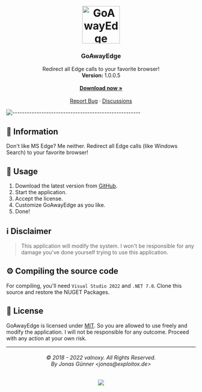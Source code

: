 <h1 align="center"><br><img src="https://dl.exploitox.de/other/GoAwayEdge.png" alt="GoAwayEdge Logo" width=100></h1>

<h3 align="center">GoAwayEdge</h3>
<p align="center">
    Redirect all Edge calls to your favorite browser! 
    <br />
    <strong>Version: </strong>1.0.0.5
    <br />
    <br />
    <a href="https://github.com/valnoxy/GoAwayEdge/releases"><strong>Download now »</strong></a>
    <br />
    <br />
    <a href="https://github.com/valnoxy/GoAwayEdge/issues">Report Bug</a>
    ·
    <a href="https://github.com/valnoxy/GoAwayEdge/discussions/">Discussions</a>
  </p>
</p>

![-----------------------------------------------------](https://dl.exploitox.de/t440p-oc/rainbow.png)

## 🔔 Information
Don't like MS Edge? Me neither. Redirect all Edge calls (like Windows Search) to your favorite browser! 

## 🔧 Usage
1. Download the latest version from [GitHub](https://github.com/valnoxy/GoAwayEdge/releases).
2. Start the application.
3. Accept the license.
4. Customize GoAwayEdge as you like.
5. Done!


## ℹ️ Disclaimer
> This application will modify the system. I won't be responsible for any damage you've done yourself trying to use this application.

## ⚙️ Compiling the source code
For compiling, you'll need ```Visual Studio 2022``` and ```.NET 7.0```.
Clone this source and restore the NUGET Packages.

## 🧾 License
GoAwayEdge is licensed under [MIT](https://github.com/valnoxy/GoAwayEdge/blob/main/LICENSE). So you are allowed to use freely and modify the application. I will not be responsible for any outcome. Proceed with any action at your own risk.

<hr>
<h6 align="center">© 2018 - 2022 valnoxy. All Rights Reserved. 
<br>
By Jonas Günner &lt;jonas@exploitox.de&gt;</h6>
<p align="center">
	<a href="https://github.com/valnoxy/GoAwayEdge/blob/main/LICENSE"><img src="https://img.shields.io/static/v1.svg?style=for-the-badge&label=License&message=MIT&logoColor=d9e0ee&colorA=363a4f&colorB=b7bdf8"/></a>
</p
